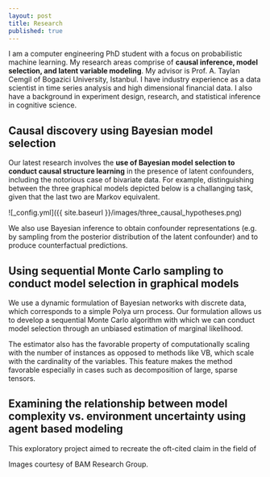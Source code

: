 ```yaml
---
layout: post
title: Research
published: true
---
```



I am a computer engineering PhD student with a focus on probabilistic machine learning. My research areas comprise of **causal inference, model selection, and latent variable modeling**. My advisor is Prof. A. Taylan Cemgil of Bogazici University, Istanbul. I have industry experience as a data scientist in time series analysis and high dimensional financial data. I also have a background in experiment design, research, and statistical inference in cognitive science.

## Causal discovery using Bayesian model selection

Our latest research involves the **use of Bayesian model selection to conduct causal structure learning** in the presence of latent confounders, including the notorious case of bivariate data. For example, distinguishing between the three graphical models depicted below is a challanging task, given that the last two are Markov equivalent.

![_config.yml]({{ site.baseurl }}/images/three_causal_hypotheses.png)

We also use Bayesian inference to obtain confounder representations (e.g. by sampling from the posterior distribution of the latent confounder) and to produce counterfactual predictions.

## Using sequential Monte Carlo sampling to conduct model selection in graphical models

We use a dynamic formulation of Bayesian networks with discrete data, which corresponds to a simple Polya urn process. Our formulation allows us to develop a sequential Monte Carlo algorithm with which we can conduct model selection through an unbiased estimation of marginal likelihood. 



The estimator also has the favorable property of computationally scaling with the number of instances as opposed to methods like VB, which scale with the cardinality of the variables. This feature makes the method favorable especially in cases such as decomposition of large, sparse tensors.

## Examining the relationship between model complexity vs. environment uncertainty using agent based modeling

This exploratory project aimed to recreate the oft-cited claim in the field of 



Images courtesy of BAM Research Group.